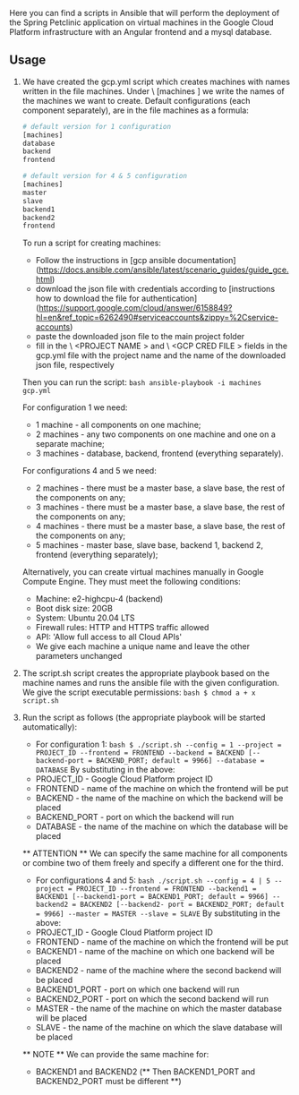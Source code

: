 Here you can find a scripts in Ansible that will perform the deployment of the Spring Petclinic application on virtual machines in the Google Cloud Platform infrastructure with an Angular frontend and a mysql database.

## Usage
1. We have created the gcp.yml script which creates machines with names written in the file machines.
Under \ [machines \] we write the names of the machines we want to create. Default configurations (each component
separately), are in the file machines as a formula:
    ``` bash
    # default version for 1 configuration
    [machines]
    database
    backend
    frontend
    ```

    ``` bash
    # default version for 4 & 5 configuration
    [machines]
    master
    slave
    backend1
    backend2
    frontend
    ```

    To run a script for creating machines:
    * Follow the instructions in [gcp ansible documentation] (https://docs.ansible.com/ansible/latest/scenario_guides/guide_gce.html)
    * download the json file with credentials according to [instructions how to download the file for authentication] (https://support.google.com/cloud/answer/6158849?hl=en&ref_topic=6262490#serviceaccounts&zippy=%2Cservice-accounts)
    * paste the downloaded json file to the main project folder
    * fill in the \ <PROJECT NAME \> and \ <GCP CRED FILE \> fields in the gcp.yml file with the project name and the name of the downloaded json file, respectively

    Then you can run the script:
    `` bash
    ansible-playbook -i machines gcp.yml
    ``

    For configuration 1 we need:
    * 1 machine - all components on one machine;
    * 2 machines - any two components on one machine and one on a separate machine;
    * 3 machines - database, backend, frontend (everything separately).

    For configurations 4 and 5 we need:
    * 2 machines - there must be a master base, a slave base, the rest of the components on any;
    * 3 machines - there must be a master base, a slave base, the rest of the components on any;
    * 4 machines - there must be a master base, a slave base, the rest of the components on any;
    * 5 machines - master base, slave base, backend 1, backend 2, frontend (everything separately);

    Alternatively, you can create virtual machines manually in Google Compute Engine. They must meet the following conditions:
    * Machine: e2-highcpu-4 (backend)
    * Boot disk size: 20GB
    * System: Ubuntu 20.04 LTS
    * Firewall rules: HTTP and HTTPS traffic allowed
    * API: 'Allow full access to all Cloud APIs'
    * We give each machine a unique name and leave the other parameters unchanged

2. The script.sh script creates the appropriate playbook based on the machine names and runs the ansible file with the given configuration. We give the script executable permissions:
    `` bash
    $ chmod a + x script.sh
    ``
3. Run the script as follows (the appropriate playbook will be started automatically):
    * For configuration 1:
    `` bash
    $ ./script.sh --config = 1 --project = PROJECT_ID --frontend = FRONTEND --backend = BACKEND [--backend-port = BACKEND_PORT; default = 9966] --database = DATABASE
    ``
    By substituting in the above:
    * PROJECT_ID - Google Cloud Platform project ID
    * FRONTEND - name of the machine on which the frontend will be put
    * BACKEND - the name of the machine on which the backend will be placed
    * BACKEND_PORT - port on which the backend will run
    * DATABASE - the name of the machine on which the database will be placed
    
    ** ATTENTION ** We can specify the same machine for all components or combine two of them freely and specify a different one for the third.

    * For configurations 4 and 5:
    `` bash
    ./script.sh --config = 4 | 5 --project = PROJECT_ID --frontend = FRONTEND --backend1 = BACKEND1 [--backend1-port = BACKEND1_PORT; default = 9966] --backend2 = BACKEND2 [--backend2- port = BACKEND2_PORT; default = 9966] --master = MASTER --slave = SLAVE
    ``
    By substituting in the above:
    * PROJECT_ID - Google Cloud Platform project ID
    * FRONTEND - name of the machine on which the frontend will be put
    * BACKEND1 - name of the machine on which one backend will be placed
    * BACKEND2 - name of the machine where the second backend will be placed
    * BACKEND1_PORT - port on which one backend will run
    * BACKEND2_PORT - port on which the second backend will run
    * MASTER - the name of the machine on which the master database will be placed
    * SLAVE - the name of the machine on which the slave database will be placed

    ** NOTE ** We can provide the same machine for:
    * BACKEND1 and BACKEND2 (** Then BACKEND1_PORT and BACKEND2_PORT must be different **) 
